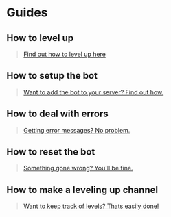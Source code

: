 # Guides

## How to level up
> [Find out how to level up here](./guides/level)

## How to setup the bot
> [Want to add the bot to your server? Find out how.](./guides/setup)

## How to deal with errors
> [Getting error messages? No problem.](./guides/error)

## How to reset the bot
> [Something gone wrong? You'll be fine.](./guides/reset)

## How to make a leveling up channel
> [Want to keep track of levels? Thats easily done!](./guides/channel)
